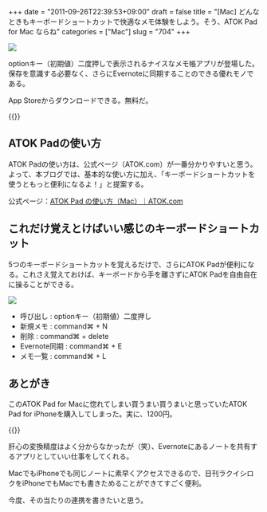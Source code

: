 +++
date = "2011-09-26T22:39:53+09:00"
draft = false
title = "[Mac] どんなときもキーボードショートカットで快適なメモ体験をしよう。そう、ATOK Pad for Mac ならね"
categories = ["Mac"]
slug = "704"
+++

![](/images/2011/09/0704_1.jpg)

optionキー（初期値）二度押しで表示されるナイスなメモ帳アプリが登場した。保存を意識する必要なく、さらにEvernoteに同期することのできる優れモノである。

App Storeからダウンロードできる。無料だ。

{{<app id="460883588" title="ATOK Pad 2.0.0（無料）" src="http://a4.mzstatic.com/us/r1000/099/Purple/6c/ae/8b/mzi.oauvlpvw.100x100-75.png">}}

## ATOK Padの使い方

ATOK Padの使い方は、公式ページ（ATOK.com）が一番分かりやすいと思う。よって、本ブログでは、基本的な使い方に加え、「キーボードショートカットを使うともっと便利になるよ！」と提案する。

公式ページ：[ATOK Pad の使い方（Mac）｜ATOK.com](http://www.atok.com/useful/valueup/atokpad/mac.html)


## これだけ覚えとけばいい感じのキーボードショートカット

5つのキーボードショートカットを覚えるだけで、さらにATOK Padが便利になる。これさえ覚えておけば、キーボードから手を離さずにATOK Padを自由自在に操ることができる。

![](/images/2011/09/0704_2.png)


* 呼び出し : optionキー（初期値）二度押し
* 新規メモ : command⌘ + N
* 削除 : command⌘ + delete
* Evernote同期 : command⌘ + E
* メモ一覧 : command⌘ + L

## あとがき

このATOK Pad for Macに惚れてしまい買うまい買うまいと思っていたATOK Pad for iPhoneを購入してしまった。実に、1200円。

{{<app id="390360999" title="ATOK Pad 3.0.0（￥1,200）" src="http://a2.mzstatic.com/us/r1000/077/Purple/3e/8d/6e/mzl.wcnerfrh.100x100-75.jpg">}}

肝心の変換精度はよく分からなかったが（笑）、Evernoteにあるノートを共有するアプリとしていい仕事をしてくれる。

MacでもiPhoneでも同じノートに素早くアクセスできるので、日刊ラクイシロクをiPhoneでもMacでも書きためることができてすごく便利。

今度、その当たりの連携を書きたいと思う。
